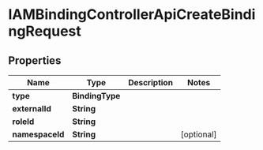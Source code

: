 

# IAMBindingControllerApiCreateBindingRequest


## Properties

| Name | Type | Description | Notes |
|------------ | ------------- | ------------- | -------------|
|**type** | **BindingType** |  |  |
|**externalId** | **String** |  |  |
|**roleId** | **String** |  |  |
|**namespaceId** | **String** |  |  [optional] |



